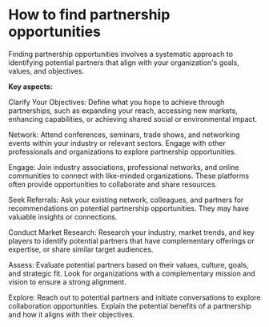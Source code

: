 # How to find partnership opportunities

Finding partnership opportunities involves a systematic approach to identifying potential partners that align with your organization's goals, values, and objectives.

**Key aspects:**

Clarify Your Objectives: Define what you hope to achieve through partnerships, such as expanding your reach, accessing new markets, enhancing capabilities, or achieving shared social or environmental impact.

Network: Attend conferences, seminars, trade shows, and networking events within your industry or relevant sectors. Engage with other professionals and organizations to explore partnership opportunities.

Engage: Join industry associations, professional networks, and online communities to connect with like-minded organizations. These platforms often provide opportunities to collaborate and share resources.

Seek Referrals: Ask your existing network, colleagues, and partners for recommendations on potential partnership opportunities. They may have valuable insights or connections.

Conduct Market Research: Research your industry, market trends, and key players to identify potential partners that have complementary offerings or expertise, or share similar target audiences.

Assess: Evaluate potential partners based on their values, culture, goals, and strategic fit. Look for organizations with a complementary mission and vision to ensure a strong alignment.

Explore: Reach out to potential partners and initiate conversations to explore collaboration opportunities. Explain the potential benefits of a partnership and how it aligns with their objectives.
